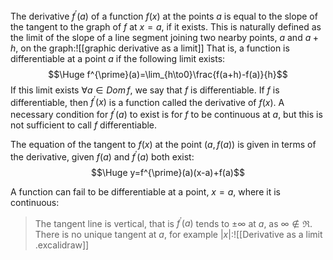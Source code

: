 The derivative $f^{\prime}(a)$ of a function $f(x)$ at the points $a$ is equal to the slope of the tangent to the graph of $f$ at $x=a$, if it exists. This is naturally defined as the limit of the slope of a line segment joining two nearby points, $a$ and $a+h$, on the graph:![[graphic derivative as a limit]]
That is, a function is differentiable at a point $a$ if the following limit exists:
$$\Huge f^{\prime}(a)=\lim_{h\to0}\frac{f(a+h)-f(a)}{h}$$
If this limit exists $\forall a\in Dom\,f$, we say that $f$ is differentiable. If $f$ is differentiable, then $f^{\prime}(x)$ is a function called the derivative of $f(x)$. A necessary condition for $f^{\prime}(a)$ to exist is for $f$ to be continuous at $a$, but this is not sufficient to call $f$ differentiable. 

The equation of the tangent to $f(x)$ at the point $(a,f(a))$ is given in terms of the derivative, given $f(a)$ and $f^{\prime}(a)$ both exist:$$\Huge y=f^{\prime}(a)(x-a)+f(a)$$

A function can fail to be differentiable at a point, $x=a$, where it is continuous:
> The tangent line is vertical, that is $f^{\prime}(a)$ tends to $\pm\infty$ at $a$, as $\infty\notin\Re$.
> There is no unique tangent at $a$, for example $|x|$:![[Derivative as a limit .excalidraw]]